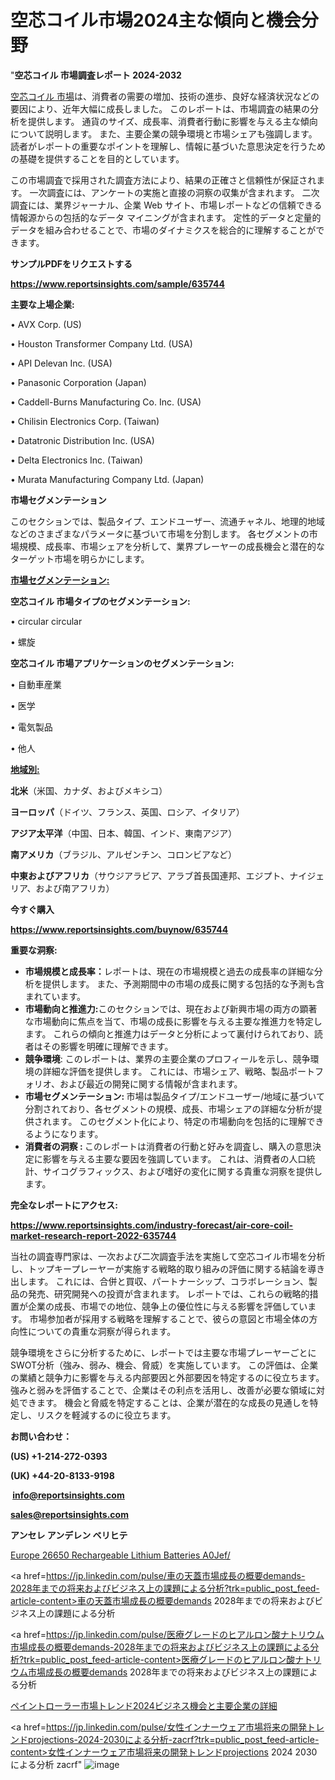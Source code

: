 # 空芯コイル市場2024主な傾向と機会分野

"<strong>空芯コイル 市場調査レポート 2024-2032</strong>

<a href=https://www.reportsinsights.com/sample/635744>空芯コイル 市場</a>は、消費者の需要の増加、技術の進歩、良好な経済状況などの要因により、近年大幅に成長しました。 このレポートは、市場調査の結果の分析を提供します。 通貨のサイズ、成長率、消費者行動に影響を与える主な傾向について説明します。 また、主要企業の競争環境と市場シェアも強調します。 読者がレポートの重要なポイントを理解し、情報に基づいた意思決定を行うための基礎を提供することを目的としています。

この市場調査で採用された調査方法により、結果の正確さと信頼性が保証されます。 一次調査には、アンケートの実施と直接の洞察の収集が含まれます。 二次調査には、業界ジャーナル、企業 Web サイト、市場レポートなどの信頼できる情報源からの包括的なデータ マイニングが含まれます。 定性的データと定量的データを組み合わせることで、市場のダイナミクスを総合的に理解することができます。

<strong><b>サンプルPDFをリクエストする</b></strong>

<a href=https://www.reportsinsights.com/sample/635744><strong><u>https://www.reportsinsights.com/sample/635744</u></strong></a>

<strong>主要な上場企業:</strong>

• AVX Corp. (US)

• Houston Transformer Company Ltd. (USA)

• API Delevan Inc. (USA)

• Panasonic Corporation (Japan)

• Caddell-Burns Manufacturing Co. Inc. (USA)

• Chilisin Electronics Corp. (Taiwan)

• Datatronic Distribution Inc. (USA)

• Delta Electronics Inc. (Taiwan)

• Murata Manufacturing Company Ltd. (Japan)

<strong>市場セグメンテーション</strong>

このセクションでは、製品タイプ、エンドユーザー、流通チャネル、地理的地域などのさまざまなパラメータに基づいて市場を分割します。 各セグメントの市場規模、成長率、市場シェアを分析して、業界プレーヤーの成長機会と潜在的なターゲット市場を明らかにします。

<strong><u>市場セグメンテーション</u></strong><strong><u>:</u></strong>

<strong>空芯コイル 市場タイプのセグメンテーション:</strong>

• circular circular

• 螺旋

<strong>空芯コイル 市場アプリケーションのセグメンテーション:</strong>

• 自動車産業

• 医学

• 電気製品

• 他人

<strong><u>地域別</u></strong><strong><u>:</u></strong>

<strong>北米</strong>（米国、カナダ、およびメキシコ）

<strong>ヨーロッパ</strong>（ドイツ、フランス、英国、ロシア、イタリア）

<strong>アジア太平洋</strong>（中国、日本、韓国、インド、東南アジア）

<strong>南アメリカ</strong>（ブラジル、アルゼンチン、コロンビアなど）

<strong>中東およびアフリカ</strong>（サウジアラビア、アラブ首長国連邦、エジプト、ナイジェリア、および南アフリカ）

<strong>今すぐ購入</strong>

<a href=https://www.reportsinsights.com/buynow/635744><strong><u>https://www.reportsinsights.com/buynow/635744</u></strong></a>

<strong>重要な洞察:</strong>
<ul>
  <li><strong>市場規模と成長率：</strong>レポートは、現在の市場規模と過去の成長率の詳細な分析を提供します。 また、予測期間中の市場の成長に関する包括的な予測も含まれています。</li>
  <li><strong>市場動向と推進力:</strong>このセクションでは、現在および新興市場の両方の顕著な市場動向に焦点を当て、市場の成長に影響を与える主要な推進力を特定します。 これらの傾向と推進力はデータと分析によって裏付けられており、読者はその影響を明確に理解できます。</li>
  <li><strong>競争環境</strong>: このレポートは、業界の主要企業のプロフィールを示し、競争環境の詳細な評価を提供します。 これには、市場シェア、戦略、製品ポートフォリオ、および最近の開発に関する情報が含まれます。</li>
  <li><strong>市場セグメンテーション: </strong>市場は製品タイプ/エンドユーザー/地域に基づいて分割されており、各セグメントの規模、成長、市場シェアの詳細な分析が提供されます。 このセグメント化により、特定の市場動向を包括的に理解できるようになります。</li>
  <li><strong>消費者の洞察 : </strong>このレポートは消費者の行動と好みを調査し、購入の意思決定に影響を与える主要な要因を強調しています。 これは、消費者の人口統計、サイコグラフィックス、および嗜好の変化に関する貴重な洞察を提供します。</li>
</ul>
<strong>完全なレポートにアクセス:</strong>

<a href=https://www.reportsinsights.com/industry-forecast/air-core-coil-market-research-report-2022-635744><strong><u><b>https://www.reportsinsights.com/industry-forecast/air-core-coil-market-research-report-2022-635744</b></u></strong></a>

当社の調査専門家は、一次および二次調査手法を実施して空芯コイル市場を分析し、トップキープレーヤーが実施する戦略的取り組みの評価に関する結論を導き出します。 これには、合併と買収、パートナーシップ、コラボレーション、製品の発売、研究開発への投資が含まれます。 レポートでは、これらの戦略的措置が企業の成長、市場での地位、競争上の優位性に与える影響を評価しています。 市場参加者が採用する戦略を理解することで、彼らの意図と市場全体の方向性についての貴重な洞察が得られます。

競争環境をさらに分析するために、レポートでは主要な市場プレーヤーごとにSWOT分析（強み、弱み、機会、脅威）を実施しています。 この評価は、企業の業績と競争力に影響を与える内部要因と外部要因を特定するのに役立ちます。 強みと弱みを評価することで、企業はその利点を活用し、改善が必要な領域に対処できます。 機会と脅威を特定することは、企業が潜在的な成長の見通しを特定し、リスクを軽減するのに役立ちます。

<strong>お問い合わせ：</strong>

<strong>(US) +1-214-272-0393</strong>

<strong>(UK) +44-20-8133-9198</strong>

<strong> </strong><a href=info@reportsinsights.com><strong><u>info@reportsinsights.com</u></strong></a>

<a href=sales@reportsinsights.com><strong><u>sales@reportsinsights.com</u></strong></a>

<strong>アンセレ アンデレン ベリヒテ</strong>

<a href=https://www.linkedin.com/pulse/europe-26650-rechargeable-lithium-batteries-a0jef/>Europe 26650 Rechargeable Lithium Batteries A0Jef/</a>

<a href=https://jp.linkedin.com/pulse/車の天蓋市場成長の概要demands-2028年までの将来およびビジネス上の課題による分析?trk=public_post_feed-article-content>車の天蓋市場成長の概要demands 2028年までの将来およびビジネス上の課題による分析</a>

<a href=https://jp.linkedin.com/pulse/医療グレードのヒアルロン酸ナトリウム市場成長の概要demands-2028年までの将来およびビジネス上の課題による分析?trk=public_post_feed-article-content>医療グレードのヒアルロン酸ナトリウム市場成長の概要demands 2028年までの将来およびビジネス上の課題による分析</a>

<a href=https://jp.linkedin.com/pulse/ペイントローラー市場トレンド2024ビジネス機会と主要企業の詳細-reportsinsights-pvt-ltd>ペイントローラー市場トレンド2024ビジネス機会と主要企業の詳細</a>

<a href=https://jp.linkedin.com/pulse/女性インナーウェア市場将来の開発トレンドprojections-2024-2030による分析-zacrf?trk=public_post_feed-article-content>女性インナーウェア市場将来の開発トレンドprojections 2024 2030による分析 zacrf</a>"
![image](https://github.com/gayatrid12/RIDynamics/assets/158473851/8451dab5-38f6-4065-ab58-31d6c1cb031c)
